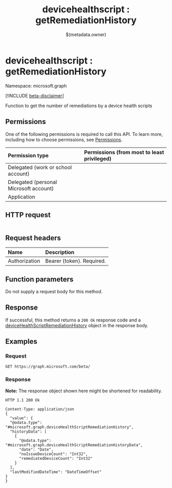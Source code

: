 ﻿---
title: "devicehealthscript : getRemediationHistory"
description: "Function to get the number of remediations by a device health scripts"
localization_priority: Normal
author: "$(metadata.owner)"
ms.prod: "microsoft-identity-platform"
doc_type: "apiPageType"
---

# devicehealthscript : getRemediationHistory

Namespace: microsoft.graph

[!INCLUDE [beta-disclaimer](../../includes/beta-disclaimer.md)]

Function to get the number of remediations by a device health scripts

## Permissions

One of the following permissions is required to call this API. To learn more, including how to choose permissions, see [Permissions](/graph/permissions-reference).

| Permission type                        | Permissions (from most to least privileged) |
| :------------------------------------- | :------------------------------------------ |
| Delegated (work or school account)     |                                             |
| Delegated (personal Microsoft account) |                                             |
| Application                            |                                             |

## HTTP request

<!-- {
  "blockType": "ignored"
}
-->

```http

```

## Request headers

| Name          | Description               |
| :------------ | :------------------------ |
| Authorization | Bearer {token}. Required. |

## Function parameters

Do not supply a request body for this method.

## Response

If successful, this method returns a `200 Ok` response code and a [deviceHealthScriptRemediationHistory](../resources/deviceHealthScriptRemediationHistory.md) object in the response body.

## Examples

### Request

<!-- {
  "blockType": "request",
  "name": "devicehealthscript_getremediationhistory"
}
-->

```http
GET https://graph.microsoft.com/beta/

```

### Response

**Note:** The response object shown here might be shortened for readability.

<!-- {
  "blockType": "response",
  "truncated": true,
  "@odata.type": "microsoft.management.services.api.deviceHealthScriptRemediationHistory"
}
-->

```http
HTTP 1.1 200 Ok

Content-Type: application/json
{
  "value": {
  "@odata.type": "#microsoft.graph.deviceHealthScriptRemediationHistory",
  "historyData": [
    {
      "@odata.type": "#microsoft.graph.deviceHealthScriptRemediationHistoryData",
      "date": "Date",
      "noIssueDeviceCount": "Int32",
      "remediatedDeviceCount": "Int32"
    }
  ],
  "lastModifiedDateTime": "DateTimeOffset"
}
}

```